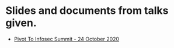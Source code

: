 # Slides and documents from talks given.
* [Pivot To Infosec Summit - 24 October 2020](https://github.com/hartescout/slides/raw/main/PivotToInfoSec.pptx)
